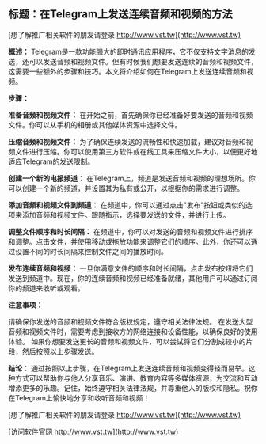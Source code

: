 ## **标题：在Telegram上发送连续音频和视频的方法**

[想了解推广相关软件的朋友请登录 http://www.vst.tw](http://www.vst.tw)

**概述：**
Telegram是一款功能强大的即时通讯应用程序，它不仅支持文字消息的发送，还可以发送音频和视频文件。但有时候我们想要发送连续的音频和视频文件，这需要一些额外的步骤和技巧。本文将介绍如何在Telegram上发送连续音频和视频。

**步骤：**

**准备音频和视频文件：**
在开始之前，首先确保你已经准备好要发送的音频和视频文件。你可以从手机的相册或其他媒体资源中选择文件。

**压缩音频和视频文件：**
为了确保连续发送的流畅性和快速加载，建议对音频和视频文件进行压缩。你可以使用第三方软件或在线工具来压缩文件大小，以便更好地适应Telegram的发送限制。

**创建一个新的电报频道：**
在Telegram上，频道是发送音频和视频的理想场所。你可以创建一个新的频道，并设置其为私有或公开，以根据你的需求进行调整。

**添加音频和视频文件到频道：**
在频道中，你可以通过点击"发布"按钮或类似的选项来添加音频和视频文件。跟随指示，选择要发送的文件，并进行上传。

**调整文件顺序和时长间隔：**
在频道中，你可以对发送的音频和视频文件进行排序和调整。点击文件，并使用移动或拖放功能来调整它们的顺序。此外，你还可以通过设置不同的时长间隔来控制文件之间的播放时间。

**发布连续音频和视频：**
一旦你满意文件的顺序和时长间隔，点击发布按钮将它们发送到频道中。现在，你的连续音频和视频已经准备就绪，其他用户可以通过订阅你的频道来收听或观看。

**注意事项：**

请确保你发送的音频和视频文件符合版权规定，遵守相关法律法规。
在发送大型音频和视频文件时，需要考虑到接收方的网络连接和设备性能，以确保良好的使用体验。
如果你想要发送更长的音频和视频文件，可以尝试将它们分割成较小的片段，然后按照以上步骤发送。

**结论：**
通过按照以上步骤，在Telegram上发送连续音频和视频变得轻而易举。这种方式可以帮助你与他人分享音乐、演讲、教育内容等多媒体资源，为交流和互动增添更多的乐趣。记住，始终遵守相关法律法规，并尊重他人的版权和隐私。祝你在Telegram上愉快地分享和收听音频和视频！

[想了解推广相关软件的朋友请登录 http://www.vst.tw](http://www.vst.tw)


[访问软件官网 http://www.vst.tw](http://www.vst.tw)
